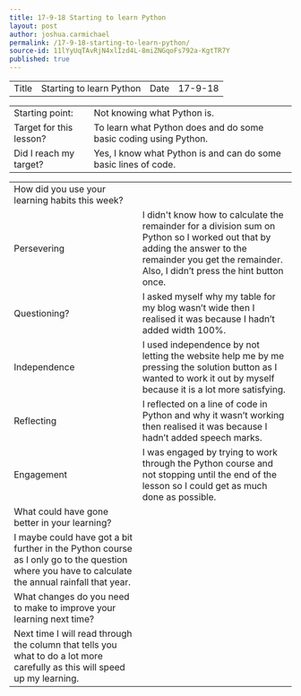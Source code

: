 ```yaml
---
title: 17-9-18 Starting to learn Python
layout: post
author: joshua.carmichael
permalink: /17-9-18-starting-to-learn-python/
source-id: 11lYyUqTAvRjN4xlIzd4L-8miZNGqoFs792a-KgtTR7Y
published: true
---
```

<table>
  <tr>
    <td>Title</td>
    <td>Starting to learn  Python</td>
    <td>Date</td>
    <td>17-9-18</td>
  </tr>
</table>


<table>
  <tr>
    <td>Starting point:</td>
    <td>Not knowing what Python is.</td>
  </tr>
  <tr>
    <td>Target for this lesson?</td>
    <td>To learn what Python does and do some basic coding using Python.</td>
  </tr>
  <tr>
    <td>Did I reach my target? </td>
    <td>Yes, I know what Python is and can do some basic lines of code.</td>
  </tr>
</table>


<table>
  <tr>
    <td>How did you use your learning habits this week?</td>
    <td></td>
  </tr>
  <tr>
    <td>Persevering</td>
    <td>I didn't know how to calculate the remainder for a division sum on Python so I worked out that by adding the answer to the remainder you get the remainder. Also, I didn’t press the hint button once.</td>
  </tr>
  <tr>
    <td>Questioning?</td>
    <td>I asked myself why my table for my blog wasn’t wide then I realised it was because I hadn’t added width 100%.</td>
  </tr>
  <tr>
    <td>Independence</td>
    <td>I used independence by not letting the website help me by me pressing the solution button as I wanted to work it out by myself because it is a lot more satisfying.</td>
  </tr>
  <tr>
    <td>Reflecting</td>
    <td>I reflected on a line of code in Python and why it wasn’t working then realised it was because I hadn’t added speech marks.</td>
  </tr>
  <tr>
    <td>Engagement</td>
    <td>I was engaged by trying to work through the Python course and not stopping until the end of the lesson so I could get as much done as possible.</td>
  </tr>
  <tr>
    <td>What could have gone better in your learning?</td>
    <td></td>
  </tr>
  <tr>
    <td>I maybe could have got a bit further in the Python course as I only go to the question where you have to calculate the annual rainfall that year.</td>
    <td></td>
  </tr>
  <tr>
    <td>What changes do you need to make to improve your learning next time?</td>
    <td></td>
  </tr>
  <tr>
    <td>Next time I will read through the column that tells you what to do a lot more carefully as this will speed up my learning.</td>
    <td></td>
  </tr>
</table>


